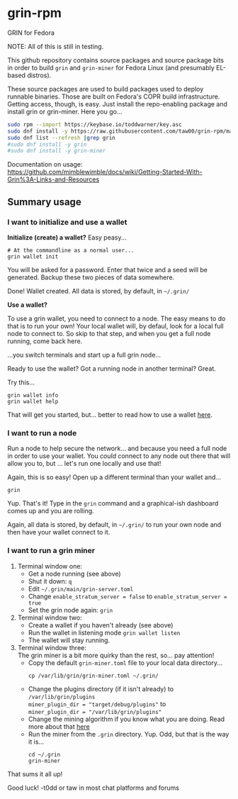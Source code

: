 # grin-rpm
GRIN for Fedora

NOTE: All of this is still in testing.

This github repository contains source packages and source package bits in
order to build `grin` and `grin-miner` for Fedora Linux (and presumably
EL-based distros).

These source packages are used to build packages used to deploy runnable
binaries. Those are built on Fedora's COPR build infrastructure. Getting
access, though, is easy. Just install the repo-enabling package and install
grin or grin-miner. Here you go...

```bash
sudo rpm --import https://keybase.io/toddwarner/key.asc
sudo dnf install -y https://raw.githubusercontent.com/taw00/grin-rpm/master/toddpkgs-grin-repo.fedora.testing.rpm
sudo dnf list --refresh |grep grin
#sudo dnf install -y grin
#sudo dnf install -y grin-miner
```

Documentation on usage: <https://github.com/mimblewimble/docs/wiki/Getting-Started-With-Grin%3A-Links-and-Resources>

## Summary usage

### I want to initialize and use a wallet

**Initialize (create) a wallet?** Easy peasy...

```
# At the commandline as a normal user...
grin wallet init
```

You will be asked for a password. Enter that twice and a seed will be
generated. Backup these two pieces of data somewhere.

Done! Wallet created. All data is stored, by default, in `~/.grin/`

**Use a wallet?**

To use a grin wallet, you need to connect to a node. The easy means to do that
is to run your own! Your local wallet will, by defaul, look for a local full
node to connect to. So skip to that step, and when you get a full node running,
come back here.

...you switch terminals and start up a full grin node...

Ready to use the wallet? Got a running node in another terminal? Great.

Try this...
```
grin wallet info
grin wallet help
```

That will get you started, but... better to read how to use a wallet
[here](https://github.com/mimblewimble/docs/wiki/how-to-use-the-grin-wallet#checking-your-wallet-balance).

### I want to run a node

Run a node to help secure the network... and because you need a full node in
order to use your wallet. You _could_ connect to any node out there that will
allow you to, but ... let's run one locally and use that!

Again, this is so easy! Open up a different terminal than your wallet and...

```
grin
```

Yup. That's it! Type in the `grin` command and a graphical-ish dashboard comes
up and you are rolling.

Again, all data is stored, by default, in `~/.grin/`
to run your own node and then have your wallet connect to it.


### I want to run a grin miner

1. Terminal window one:
   - Get a node running (see above)
   - Shut it down: `q`
   - Edit `~/.grin/main/grin-server.toml`
   - Change `enable_stratum_server = false` to `enable_stratum_server = true`
   - Set the grin node again: `grin`
2. Terminal window two:
   - Create a wallet if you haven't already (see above)
   - Run the wallet in listening mode `grin wallet listen`
   - The wallet will stay running.
4. Terminal window three:  
   The grin miner is a bit more quirky than the rest, so... pay attention!
   - Copy the default `grin-miner.toml` file to your local data directory...  
     ```
     cp /var/lib/grin/grin-miner.toml ~/.grin/
     ```
   - Change the plugins directory (if it isn't already) to `/var/lib/grin/plugins`  
     `miner_plugin_dir = "target/debug/plugins"` to  
     `miner_plugin_dir = "/var/lib/grin/plugins"`
   - Change the mining algorithm if you know what you are doing. Read more about that [here](https://github.com/mimblewimble/docs/wiki/how-to-mine-grin#configure-grin-miner)
   - Run the miner from the `.grin` directory. Yup. Odd, but that is the way it is...  
     ```
     cd ~/.grin
     grin-miner
     ```
That sums it all up!


Good luck!
-t0dd or taw in most chat platforms and forums
